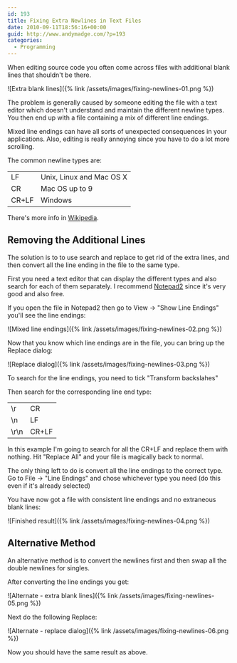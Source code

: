 ```yaml
---
id: 193
title: Fixing Extra Newlines in Text Files
date: 2010-09-11T18:56:16+00:00
guid: http://www.andymadge.com/?p=193
categories:
  - Programming
---
```

When editing source code you often come across files with additional blank lines that shouldn't be there.

![Extra blank lines]({% link /assets/images/fixing-newlines-01.png %})

The problem is generally caused by someone editing the file with a text editor which doesn't understand and maintain the different newline types. You then end up with a file containing a mix of different line endings.

<!--more-->

Mixed line endings can have all sorts of unexpected consequences in your applications. Also, editing is really annoying since you have to do a lot more scrolling.

The common newline types are:

<table>
  <tr>
    <td>LF</td>
    <td>Unix, Linux and Mac OS X</td>
  </tr>
  
  <tr>
    <td>CR</td>
    <td>Mac OS up to 9</td>
  </tr>
  
  <tr>
    <td>CR+LF</td>
    <td>Windows</td>
  </tr>
</table>

There's more info in [Wikipedia](http://en.wikipedia.org/wiki/Newline).

## Removing the Additional Lines

The solution is to to use search and replace to get rid of the extra lines, and then convert all the line ending in the file to the same type.

First you need a text editor that can display the different types and also search for each of them separately. I recommend [Notepad2](http://www.flos-freeware.ch/notepad2.html) since it's very good and also free.

If you open the file in Notepad2 then go to View -> "Show Line Endings" you'll see the line endings:

![Mixed line endings]({% link /assets/images/fixing-newlines-02.png %})

Now that you know which line endings are in the file, you can bring up the Replace dialog:

![Replace dialog]({% link /assets/images/fixing-newlines-03.png %})

To search for the line endings, you need to tick "Transform backslahes"

Then search for the corresponding line end type:

<table>
  <tr>
    <td>\r</td>
    <td>CR</td>
  </tr>
  
  <tr>
    <td>\n</td>
    <td>LF</td>
  </tr>
  
  <tr>
    <td>\r\n</td>
    <td>CR+LF</td>
  </tr>
</table>

In this example I'm going to search for all the CR+LF and replace them with nothing. Hit "Replace All" and your file is magically back to normal.

The only thing left to do is convert all the line endings to the correct type. Go to File -> "Line Endings" and chose whichever type you need (do this even if it's already selected)

You have now got a file with consistent line endings and no extraneous blank lines:

![Finished result]({% link /assets/images/fixing-newlines-04.png %})

## Alternative Method

An alternative method is to convert the newlines first and then swap all the double newlines for singles.

After converting the line endings you get:

![Alternate - extra blank lines]({% link /assets/images/fixing-newlines-05.png %})

Next do the following Replace:

![Alternate - replace dialog]({% link /assets/images/fixing-newlines-06.png %})

Now you should have the same result as above.